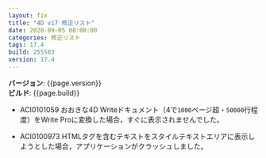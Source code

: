 ```yaml
---
layout: fix
title: "4D v17 修正リスト"
date: 2020-09-05 08:00:00
categories: 修正リスト
tags: 17.4  
build: 255583
version: 17.4
---
```


**バージョン**: {{page.version}}  
**ビルド**: {{page.build}}  

* ACI0101059 おおきな4D Writeドキュメント（4で``1000``ページ超・``50000``行程度）をWrite Proに変換した場合，すぐに表示されませんでした。

* ACI0100973 HTMLタグを含むテキストをスタイルテキストエリアに表示しようとした場合，アプリケーションがクラッシュしました。
